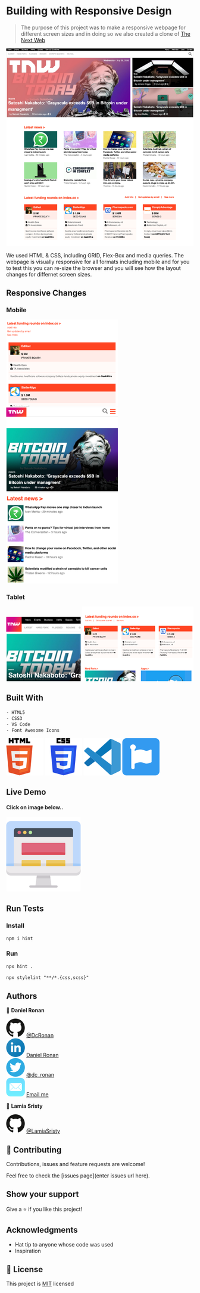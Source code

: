 # Building with Responsive Design

> The purpose of this project was to make a responsive webpage for different screen sizes and in doing so we also created a clone of [The Next Web](https://thenextweb.com/)

![screenshot](./src/assets/main-screenshot.jpg)

We used HTML & CSS, including GRID, Flex-Box and media queries. The webpage is visually responsive for all formats including mobile and for you to test this you can re-size the browser and you will see how the layout changes for differnet screen sizes.

## Responsive Changes

### Mobile 

<img src="src/assets/small-4.png" width="300"> <img src="src/assets/small-2.png" width="300"> <img src="src/assets/small-3.png" width="300">

### Tablet

<img src="src/assets/medium.png" width="200"> <img src="src/assets/medium-1.png" width="300" height="200">

## Built With
```
- HTML5 
- CSS3
- VS Code
- Font Awesome Icons
```
![img](./src/assets/svg/html-5.svg) ![img](./src/assets/svg/css-3.svg)
![img](./src/assets/svg/v-s-code.svg) ![img](./src/assets/svg/fontawesome.svg)

## Live Demo

#### Click on image below..

<a href="https://responsive-design-tau.vercel.app/">
    <img src="src/assets/svg/monitor.svg">
</a>

## Run Tests

### Install
```
npm i hint
```
### Run
```
npx hint .
```
```
npx stylelint "**/*.{css,scss}"
```


## Authors

👤 **Daniel Ronan**

![img](src/assets/svg/github.svg) [@DcRonan](https://github.com/DcRonan) <br>
![img](src/assets/svg/linkedin.svg) [Daniel Ronan](https://www.linkedin.com/in/danronan10/) <br>
![img](src/assets/svg/twitter.svg) [@dc_ronan](https://twitter.com/dc_ronan) <br>
![img](src/assets/svg/mail.svg) <a href="mailto:danielconnorronan@gmail.com?subject=Hi Dan!"> Email me</a>

👤 **Lamia Sristy**

![img](src/assets/svg/github.svg) [@LamiaSristy](https://github.com/LamiaSristy) <br>


## 🤝 Contributing

Contributions, issues and feature requests are welcome!

Feel free to check the [issues page](enter issues url here).

## Show your support

Give a ⭐️ if you like this project!

## Acknowledgments

- Hat tip to anyone whose code was used
- Inspiration

## 📝 License

This project is [MIT](lic.url) licensed
